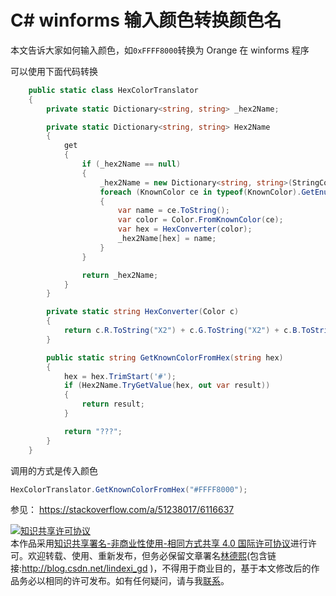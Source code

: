# C# winforms 输入颜色转换颜色名

本文告诉大家如何输入颜色，如`0xFFFF8000`转换为 Orange 在 winforms 程序

<!--more-->
<!-- CreateTime:2018/9/30 18:27:49 -->


可以使用下面代码转换

```csharp
    public static class HexColorTranslator
    {
        private static Dictionary<string, string> _hex2Name;

        private static Dictionary<string, string> Hex2Name
        {
            get
            {
                if (_hex2Name == null)
                {
                    _hex2Name = new Dictionary<string, string>(StringComparer.OrdinalIgnoreCase);
                    foreach (KnownColor ce in typeof(KnownColor).GetEnumValues())
                    {
                        var name = ce.ToString();
                        var color = Color.FromKnownColor(ce);
                        var hex = HexConverter(color);
                        _hex2Name[hex] = name;
                    }
                }

                return _hex2Name;
            }
        }

        private static string HexConverter(Color c)
        {
            return c.R.ToString("X2") + c.G.ToString("X2") + c.B.ToString("X2");
        }

        public static string GetKnownColorFromHex(string hex)
        {
            hex = hex.TrimStart('#');
            if (Hex2Name.TryGetValue(hex, out var result))
            {
                return result;
            }

            return "???";
        }
    }

```

调用的方式是传入颜色

```csharp
HexColorTranslator.GetKnownColorFromHex("#FFFF8000");
```

参见：
https://stackoverflow.com/a/51238017/6116637

<a rel="license" href="http://creativecommons.org/licenses/by-nc-sa/4.0/"><img alt="知识共享许可协议" style="border-width:0" src="https://licensebuttons.net/l/by-nc-sa/4.0/88x31.png" /></a><br />本作品采用<a rel="license" href="http://creativecommons.org/licenses/by-nc-sa/4.0/">知识共享署名-非商业性使用-相同方式共享 4.0 国际许可协议</a>进行许可。欢迎转载、使用、重新发布，但务必保留文章署名[林德熙](http://blog.csdn.net/lindexi_gd)(包含链接:http://blog.csdn.net/lindexi_gd )，不得用于商业目的，基于本文修改后的作品务必以相同的许可发布。如有任何疑问，请与我[联系](mailto:lindexi_gd@163.com)。
